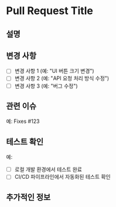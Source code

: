 # Pull Request Title
<!-- 이곳에 PR의 제목을 작성해 주세요. 제목은 변경 사항을 간결하게 요약해야 합니다. -->

## 설명
<!-- 이 PR이 변경하는 내용에 대해 자세히 설명해주세요. 예를 들어, 새로운 기능 추가, 버그 수정, 리팩토링 등의 내용을 포함할 수 있습니다. -->

## 변경 사항
- [ ] 변경 사항 1 (예: "UI 버튼 크기 변경")
- [ ] 변경 사항 2 (예: "API 요청 처리 방식 수정")
- [ ] 변경 사항 3 (예: "버그 수정")

## 관련 이슈
<!-- 이 PR이 해결하는 이슈 번호를 작성하세요. 예: "Fixes #123" -->
예: Fixes #123

## 테스트 확인
<!-- 변경 사항을 테스트한 방법에 대해 설명해 주세요. 이 PR을 테스트한 환경, 브라우저, 장치 등에 대해서도 언급할 수 있습니다. -->
예:
- [ ] 로컬 개발 환경에서 테스트 완료
- [ ] CI/CD 파이프라인에서 자동화된 테스트 확인

## 추가적인 정보
<!-- PR에 대해 추가적으로 필요한 정보를 제공해주세요. 예: 코드 리뷰를 요청할 사람, 고려해야 할 사항 등. -->
